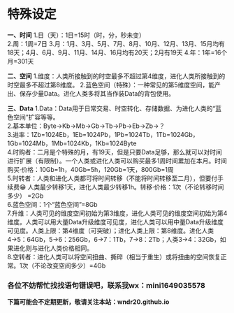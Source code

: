 # **特殊设定**
   
**一、时间**
1.日（天）：1日=15时（时，分，秒未变）  
2.周：1周=7日
3.月：1月、3月、5月、7月、8月、10月、12月、13月、15月均有18天；4月、6月、9月、11月、14月、16月均有20天；2月有19天
4.年：1年=16个月=301天
  
**二、空间**
1.维度：人类所接触到的时空最多不超过第4维度，进化人类所接触到的时空最多不超过第8维度。
2.蓝色空间（特殊）：一种常见的第5维度空间，能产出、保存少量Data。进化人类多将其当作装Data的背包使用。
  
**三、Data**
1.Data：Data用于日常交易、时空转化、存储数据、为进化人类的“蓝色空间”扩容等等。  
2.基本单位：Byte→Kb→Mb→Gb→Tb→Pb→Eb→Zb→？  
3.进率：1Zb=1024Eb，1Eb=1024Pb，1Pb=1024Tb，1Tb=1024Gb，1Gb=1024Mb，1Mb=1024Kb，1Kb=1024Byte  
4.时购者：二月是个特殊的月，有19天，但是只要Data足够，那么就可以对时间进行扩展（有限制）。一个人类或进化人类可以购买最多1周时间累加在本月。时间购买·价格：10Gb=1h，40Gb=5h，120Gb=1天，800Gb=1周   
5.时转者：人类和进化人类都可将时间转移（不能将时间转移至二月），但要付手续费😁 人类最少转移1天，进化人类最少转移1h。转移·价格：1次（不论转移时间多少）  =2Gb  
6.蓝色空间：1个“蓝色空间”=8Gb  
7.升维：人类可见的维度空间初始为第3维度，进化人类可见的维度空间初始为第4维度。人类可以用大量Data升级维度可见度，进化人类可以用中量Data升级维度可见度。人类上限：第4维度（可突破）；进化人类上限：第8维度。进化人类4→5：64Gb，5→6：256Gb，6→7：1Tb，7→8：2Tb；人类3→4：32Gb，如果进化则与进化人类价格相同。  
8.空转者：进化人类可以将空间扭曲、撕碎（相当于重生）或将扭曲的空间恢复正常。1次（不论改变空间多少）=4Gb  

### **各位不妨帮忙找找语句错误吧，联系我wx：mini1649035578**
**下篇可能会不定期更新，敬请关注本站：wndr20.github.io**